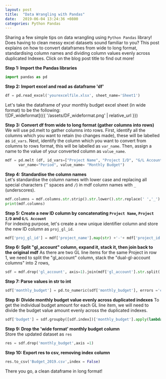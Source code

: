 ```yaml
---
layout: post
title:  "Data Wrangling with Pandas"
date:   2019-06-04 13:24:36 +0800
categories: Python Pandas
---
```

Sharing a few simple tips on data wrangling using `Python Pandas` library! Does having to clean messy excel datasets sound familiar to you? This post explains on how to convert dataframes from wide to long format, standardising column names and dividing column values evenly across duplicated Indexes. Click on the blog post title to find out more!<br>


**Step 1: Import the Pandas libraries** 

```python
import pandas as pd
```

**Step 2: Import excel and read as dataframe 'df'** 
```python
df = pd.read_excel('yourexcelfile.xlsx', sheet_name='Sheet1')
```
Let's take the dataframe of your monthly budget excel sheet (in wide format) to be the following:<br>
![DF_wideformat]({{ '/assets/DF_wideformat.png' | relative_url }}) 


**Step 3: Convert df from wide to long format (gather columns into rows)** <br>
We will use pd.melt to gather columns into rows. First, identify all the columns which you want to retain (no changes made), these will be labelled as `id_vars`. Next, identify the column which you want to convert from columns to rows format, this will be labelled as `var_name`.
Then, assign a name to the value of your converted column as `value_name`.
```python
mdf = pd.melt (df, id_vars=["Project Name", "Project I/D", "G/L Account"], 
	  var_name="Period", value_name= "Monthly Budget")
```

**Step 4: Standardise the column names** <br>
Let's standardise the column names with lower case and replacing all special characters ('' spaces and `/`) in mdf column names with `_` (underscores).

```python
mdf.columns = mdf.columns.str.strip().str.lower().str.replace(' ','_').str.replace('/','')
print(mdf.columns)
```
**Step 5: Create a new ID column by concatenating `Project Name`, `Project I/D` and `G/L Account`**<br>
For indexing purpose, let's create a new unique identifier column and store the new ID column as `proj_gl_id`.

```python
mdf['proj_gl_id'] = mdf['project_name'].map(str) +'-'+ mdf['project_id'].map(str) + '-' + mdf['gl_account'].map(str)
```
**Step 6: Split "gl_account" column, expand it, stack it, then join back to the original mdf**
As there are two GL line items for the same Project in row 1, we need to split the "gl_account" column, stack the "dual-gl-account columns" into 2 rows,  
```python
sdf = mdf.drop('gl_account', axis=1).join(mdf['gl_account'].str.split(', ', expand=True).stack().reset_index(level=1, drop=True).rename('gl_account'))
```
**Step 7: Parse values in str to int**
```python
sdf['monthly_budget'] = pd.to_numeric(sdf['monthly_budget'], errors ='coerce')
```
**Step 8: Divide monthly budget value evenly across duplicated indexes**
To get the individual budget amount for each GL line item, we will need to divide the budget value amount evenly across the duplicated indexes.
```python
sdf['budget'] = sdf.groupby([sdf.index])['monthly_budget'].apply(lambda x: x / len(x))
```
**Step 9: Drop the 'wide format' monthly budget column**<br>
Store the updated dataset as `res`
```python
res = sdf.drop('monthly_budget',axis =1)
```
**Step 10: Export res to csv, removing index column**
```python
res.to_csv('Budget_2019.csv',index = False)
```
There you go, a clean dataframe in long format!

[Read More]: https://jamieqianhui.github.io/python/pandas/2019/06/04/Data-Wrangling-in-Python.html
